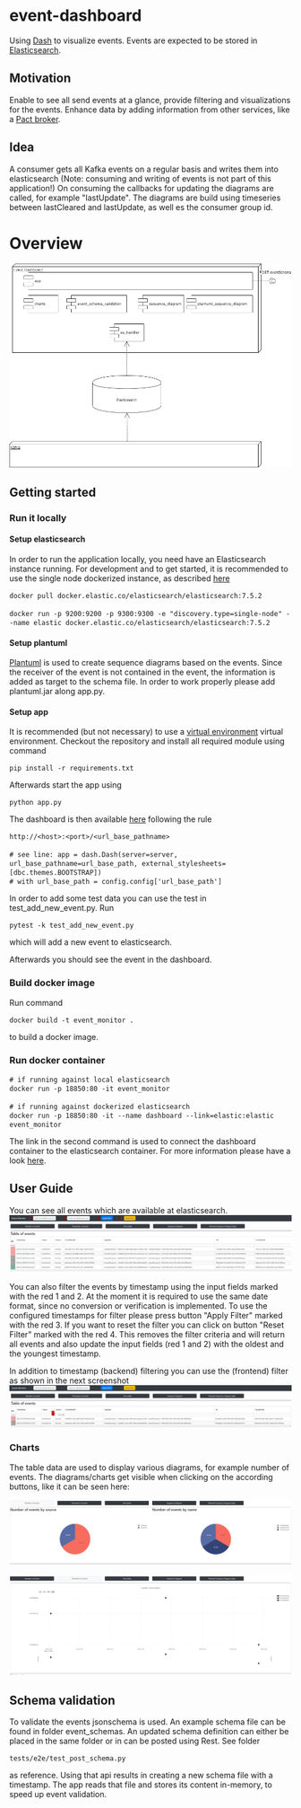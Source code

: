 # event-dashboard
Using [Dash](https://dash.plot.ly) to visualize events. Events are expected to be stored in [Elasticsearch](https://www.elastic.co/guide/en/elasticsearch/reference/current/docker.html). 


## Motivation
Enable to see all send events at a glance, provide filtering and visualizations for the events.
Enhance data by adding information from other services, like a [Pact broker](https://docs.pact.io/getting_started/sharing_pacts).

## Idea
A consumer gets all Kafka events on a regular basis and writes them into elasticsearch (Note: consuming and writing of events is not part of this application!)
On consuming the callbacks for updating the diagrams are called, for example "lastUpdate". The diagrams are build using timeseries between lastCleared and lastUpdate, as well es the consumer group id.

# Overview

![](docs/component_diagram.png)

## Getting started

### Run it locally

#### Setup elasticsearch

In order to run the application locally, you need have an Elasticsearch instance running. For development and to get started, it is recommended to use the single node dockerized instance, as described [here](https://www.elastic.co/guide/en/elasticsearch/reference/current/docker.html)
```
docker pull docker.elastic.co/elasticsearch/elasticsearch:7.5.2

docker run -p 9200:9200 -p 9300:9300 -e "discovery.type=single-node" --name elastic docker.elastic.co/elasticsearch/elasticsearch:7.5.2
``` 

#### Setup plantuml

[Plantuml](https://plantuml.com) is used to create sequence diagrams based on the events. Since the receiver of the event is not contained in the event, the information is added as target to the schema file.
In order to work properly please add plantuml.jar along app.py.

#### Setup app

It is recommended (but not necessary) to use a [virtual environment](https://virtualenv.pypa.io/en/latest/userguide.html) virtual environment. 
Checkout the repository and install all required module using command

```
pip install -r requirements.txt
```

Afterwards start the app using 

```
python app.py
```

The dashboard is then available [here](http://127.0.0.1:18850/event-monitor/) following the rule 
```
http://<host>:<port>/<url_base_pathname>

# see line: app = dash.Dash(server=server, url_base_pathname=url_base_path, external_stylesheets=[dbc.themes.BOOTSTRAP])
# with url_base_path = config.config['url_base_path']

```

In order to add some test data you can use the test in test_add_new_event.py.
Run
```
pytest -k test_add_new_event.py
```
which will add a new event to elasticsearch.

Afterwards you should see the event in the dashboard.

### Build docker image

Run command
```
docker build -t event_monitor .
```
to build a docker image.

### Run docker container
```
# if running against local elasticsearch
docker run -p 18850:80 -it event_monitor

# if running against dockerized elasticsearch
docker run -p 18850:80 -it --name dashboard --link=elastic:elastic event_monitor
```

The link in the second command is used to connect the dashboard container to the elasticsearch container. For more information please have a look [here](https://www.linode.com/docs/applications/containers/docker-container-communication/).

## User Guide

You can see all events which are available at elasticsearch.
![](docs/plain_events_numbered_inputs.png)

You can also filter the events by timestamp using the input fields marked with the red 1 and 2. At the moment it is required to use the same date format, since no conversion or verification is implemented.
To use the configured timestamps for filter please press button "Apply Filter" marked with the red 3. If you want to reset the filter you can click on button "Reset Filter" marked with the red 4. This removes the filter criteria and will return all events and also update the input fields (red 1 and 2) with the oldest and the youngest timestamp.

In addition to timestamp (backend) filtering you can use the (frontend) filter as shown in the next screenshot
![](docs/table_filter.png)

### Charts

The table data are used to display various diagrams, for example number of events.
The diagrams/charts get visible when clicking on the according buttons, like it can be seen here:

![](docs/number_of_events.PNG)

![](docs/timeseries.PNG)

## Schema validation
To validate the events jsonschema is used. An example schema file can be found in folder event_schemas. An updated schema definition can either be placed in the same folder or in can be posted using Rest. See folder
```
tests/e2e/test_post_schema.py
```
as reference. Using that api results in creating a new schema file with a timestamp. The app reads that file and stores its content in-memory, to speed up event validation.